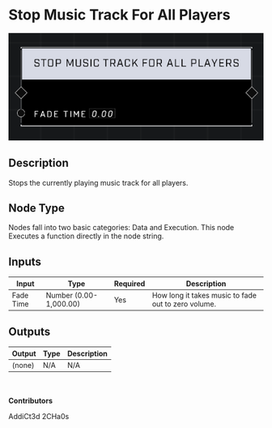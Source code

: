 # Stop Music Track For All Players
![](../../../.gitbook/assets/stop-music-track-for-all-players.png)
## Description
Stops the currently playing music track for all players.

## Node Type
Nodes fall into two basic categories: Data and Execution. This node Executes a function directly in the node string.

## Inputs
| Input            | Type             | Required | Description												    |
|------------------|------------------|----------|--------------------------------------------------------------|
| Fade Time | Number (0.00-1,000.00)| Yes | How long it takes music to fade out to zero volume.|

## Outputs
| Output           | Type             | Description												     |
|------------------|------------------|--------------------------------------------------------------|
| (none) | N/A  | N/A  |

\
\
**Contributors**

AddiCt3d 2CHa0s
